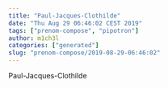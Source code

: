 ```yaml
---
title: "Paul-Jacques-Clothilde"
date: "Thu Aug 29 06:46:02 CEST 2019"
tags: ["prenom-compose", "pipotron"]
author: m1ch3l
categories: ["generated"]
slug: "prenom-compose/2019-08-29-06:46:02"
---
```


Paul-Jacques-Clothilde
